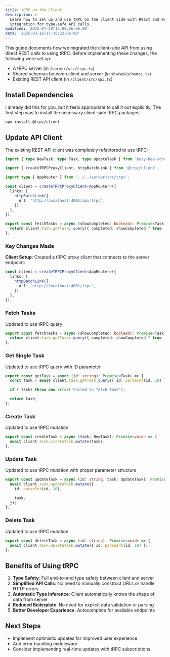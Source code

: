 ```yaml
---
title: tRPC on the Client
description: >-
  Learn how to set up and use tRPC on the client side with React and React Query
  integration for type-safe API calls.
modified: '2025-07-29T15:09:56-06:00'
date: '2025-03-16T17:35:22-06:00'
---
```


This guide documents how we migrated the client-side API from using direct REST calls to using tRPC. Before implementing these changes, the following were set up:

- A tRPC server (in `/server/src/trpc.ts`)
- Shared schemas between client and server (in `shared/schemas.ts`)
- Existing REST API client (in `/client/src/api.ts`)

## Install Dependencies

I already did this for you, but it feels appropriate to call it out explicitly. The first step was to install the necessary client-side tRPC packages:

```bash
npm install @trpc/client
```

## Update API Client

The existing REST API client was completely refactored to use tRPC:

```typescript
import { type NewTask, type Task, type UpdateTask } from 'busy-bee-schema';

import { createTRPCProxyClient, httpBatchLink } from '@trpc/client';

import type { AppRouter } from '../../server/src/trpc';

const client = createTRPCProxyClient<AppRouter>({
  links: [
    httpBatchLink({
      url: 'http://localhost:4001/api/trpc',
    }),
  ],
});

export const fetchTasks = async (showCompleted: boolean): Promise<Task[]> => {
  return client.task.getTasks.query({ completed: showCompleted ? true : undefined });
};
```

### Key Changes Made

**Client Setup**: Created a tRPC proxy client that connects to the server endpoint:

```typescript
const client = createTRPCProxyClient<AppRouter>({
  links: [
    httpBatchLink({
      url: 'http://localhost:4001/trpc',
    }),
  ],
});
```

### Fetch Tasks

Updated to use tRPC query

```typescript
export const fetchTasks = async (showCompleted: boolean): Promise<Task[]> => {
  return client.task.getTasks.query({ completed: showCompleted ? true : undefined });
};
```

### Get Single Task

Updated to use tRPC query with ID parameter

```typescript
export const getTask = async (id: string): Promise<Task> => {
  const task = await client.task.getTask.query({ id: parseInt(id, 10) });

  if (!task) throw new Error('Failed to fetch task');

  return task;
};
```

### Create Task

Updated to use tRPC mutation

```typescript
export const createTask = async (task: NewTask): Promise<void> => {
  await client.task.createTask.mutate(task);
};
```

### Update Task

Updated to use tRPC mutation with proper parameter structure

```typescript
export const updateTask = async (id: string, task: UpdateTask): Promise<void> => {
  await client.task.updateTask.mutate({
    id: parseInt(id, 10),

    task,
  });
};
```

### Delete Task

Updated to use tRPC mutation

```typescript
export const deleteTask = async (id: string): Promise<void> => {
  await client.task.deleteTask.mutate({ id: parseInt(id, 10) });
};
```

## Benefits of Using tRPC

1. **Type Safety**: Full end-to-end type safety between client and server
2. **Simplified API Calls**: No need to manually construct URLs or handle HTTP errors
3. **Automatic Type Inference**: Client automatically knows the shape of data from server
4. **Reduced Boilerplate**: No need for explicit data validation or parsing
5. **Better Developer Experience**: Autocomplete for available endpoints

## Next Steps

- Implement optimistic updates for improved user experience
- Add error handling middleware
- Consider implementing real-time updates with tRPC subscriptions
